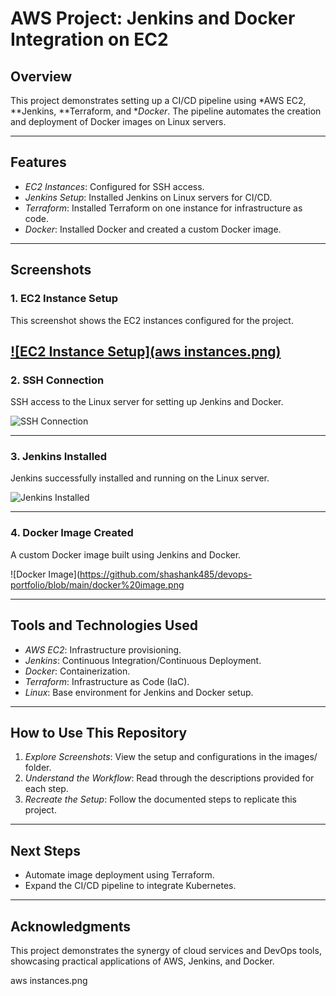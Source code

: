 # AWS Project: Jenkins and Docker Integration on EC2

## Overview
This project demonstrates setting up a CI/CD pipeline using *AWS EC2, **Jenkins, **Terraform, and **Docker*. The pipeline automates the creation and deployment of Docker images on Linux servers.

---

## Features
- *EC2 Instances*: Configured for SSH access.
- *Jenkins Setup*: Installed Jenkins on Linux servers for CI/CD.
- *Terraform*: Installed Terraform on one instance for infrastructure as code.
- *Docker*: Installed Docker and created a custom Docker image.

---

## Screenshots
### 1. EC2 Instance Setup
This screenshot shows the EC2 instances configured for the project.

[![EC2 Instance Setup](aws instances.png)
](https://github.com/shashank485/devops-portfolio/blob/main/aws%20instances.png)
---

### 2. SSH Connection
SSH access to the Linux server for setting up Jenkins and Docker.

![SSH Connection](images/ssh-connection.png)

---

### 3. Jenkins Installed
Jenkins successfully installed and running on the Linux server.

![Jenkins Installed](images/jenkins-installed.png)

---

### 4. Docker Image Created
A custom Docker image built using Jenkins and Docker.

![Docker Image](https://github.com/shashank485/devops-portfolio/blob/main/docker%20image.png

---

## Tools and Technologies Used
- *AWS EC2*: Infrastructure provisioning.
- *Jenkins*: Continuous Integration/Continuous Deployment.
- *Docker*: Containerization.
- *Terraform*: Infrastructure as Code (IaC).
- *Linux*: Base environment for Jenkins and Docker setup.

---

## How to Use This Repository
1. *Explore Screenshots*: View the setup and configurations in the images/ folder.
2. *Understand the Workflow*: Read through the descriptions provided for each step.
3. *Recreate the Setup*: Follow the documented steps to replicate this project.

---

## Next Steps
- Automate image deployment using Terraform.
- Expand the CI/CD pipeline to integrate Kubernetes.

---

## Acknowledgments
This project demonstrates the synergy of cloud services and DevOps tools, showcasing practical applications of AWS, Jenkins, and Docker.

aws instances.png
